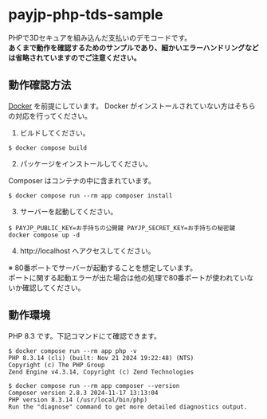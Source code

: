 # payjp-php-tds-sample

PHPで3Dセキュアを組み込んだ支払いのデモコードです。  
**あくまで動作を確認するためのサンプルであり、細かいエラーハンドリングなどは省略されていますのでご注意ください。**

## 動作確認方法

[Docker](https://www.docker.com/ja-jp/) を前提にしています。
Docker がインストールされていない方はそちらの対応を行ってください。

1. ビルドしてください。

```shell
$ docker compose build
```

2. パッケージをインストールしてください。

Composer はコンテナの中に含まれています。

```shell
$ docker compose run --rm app composer install
```

3. サーバーを起動してください。

```shell
$ PAYJP_PUBLIC_KEY=お手持ちの公開鍵 PAYJP_SECRET_KEY=お手持ちの秘密鍵 docker compose up -d
```

4. http://localhost へアクセスしてください。

※ 80番ポートでサーバーが起動することを想定しています。  
ポートに関する起動エラーが出た場合は他の処理で80番ポートが使われていないか確認してください。


## 動作環境

PHP 8.3 です。下記コマンドにて確認できます。

```shell
$ docker compose run --rm app php -v
PHP 8.3.14 (cli) (built: Nov 21 2024 19:22:48) (NTS)
Copyright (c) The PHP Group
Zend Engine v4.3.14, Copyright (c) Zend Technologies

$ docker compose run --rm app composer --version
Composer version 2.8.3 2024-11-17 13:13:04
PHP version 8.3.14 (/usr/local/bin/php)
Run the "diagnose" command to get more detailed diagnostics output.
```
